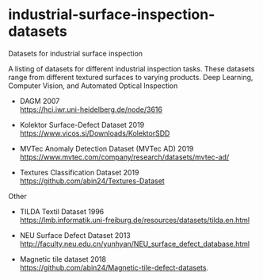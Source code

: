 # industrial-surface-inspection-datasets
Datasets for industrial surface inspection

A listing of datasets for different industrial inspection tasks. 
These datasets range from different textured surfaces to varying products.
Deep Learning, Computer Vision, and Automated Optical Inspection

* DAGM 2007<br />
https://hci.iwr.uni-heidelberg.de/node/3616

* Kolektor Surface-Defect Dataset 2019<br />
https://www.vicos.si/Downloads/KolektorSDD

* MVTec Anomaly Detection Dataset (MVTec AD) 2019<br />
https://www.mvtec.com/company/research/datasets/mvtec-ad/

* Textures Classification Dataset 2019<br />
https://github.com/abin24/Textures-Dataset

Other 


* TILDA Textil Dataset 1996<br />
https://lmb.informatik.uni-freiburg.de/resources/datasets/tilda.en.html

* NEU Surface Defect Dataset 2013<br />
http://faculty.neu.edu.cn/yunhyan/NEU_surface_defect_database.html

* Magnetic tile dataset 2018<br />
https://github.com/abin24/Magnetic-tile-defect-datasets.
